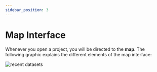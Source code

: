 ```yaml
---
sidebar_position: 3
---
```


# Map Interface

Whenever you open a project, you will be directed to the **map**. The following graphic explains the different elements of the map interface:


<div style={{ display: 'flex', flexDirection: 'column', alignItems: 'center' }}>
  <img src={require('/img/map/interface/overview.png').default} alt="recent datasets" style={{ maxHeight: "auto", maxWidth: "auto", objectFit: "cover"}}/>
</div> 

